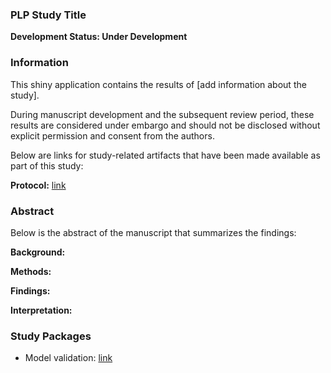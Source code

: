 ﻿### PLP Study Title 

**Development Status: Under Development**



### Information



This shiny application contains the results of [add information about the study]. 

During manuscript development and the subsequent review period, these results are considered under embargo and should not be disclosed without explicit permission and consent from the authors.



Below are links for study-related artifacts that have been made available as part of this study:



**Protocol:** [link](https://...)



### Abstract 


Below is the abstract of the manuscript that summarizes the findings:



**Background:**  


**Methods:** 

**Findings:** 


**Interpretation:**



### Study Packages

- Model validation: [link](https://github.com/ohdsi-studies/...)



